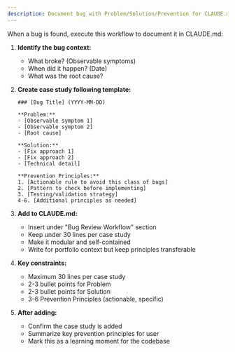 ```yaml
---
description: Document bug with Problem/Solution/Prevention for CLAUDE.md
---
```


When a bug is found, execute this workflow to document it in CLAUDE.md:

1. **Identify the bug context:**
   - What broke? (Observable symptoms)
   - When did it happen? (Date)
   - What was the root cause?

2. **Create case study following template:**
   ```
   ### [Bug Title] (YYYY-MM-DD)

   **Problem:**
   - [Observable symptom 1]
   - [Observable symptom 2]
   - [Root cause]

   **Solution:**
   - [Fix approach 1]
   - [Fix approach 2]
   - [Technical detail]

   **Prevention Principles:**
   1. [Actionable rule to avoid this class of bugs]
   2. [Pattern to check before implementing]
   3. [Testing/validation strategy]
   4-6. [Additional principles as needed]
   ```

3. **Add to CLAUDE.md:**
   - Insert under "Bug Review Workflow" section
   - Keep under 30 lines per case study
   - Make it modular and self-contained
   - Write for portfolio context but keep principles transferable

4. **Key constraints:**
   - Maximum 30 lines per case study
   - 2-3 bullet points for Problem
   - 2-3 bullet points for Solution
   - 3-6 Prevention Principles (actionable, specific)

5. **After adding:**
   - Confirm the case study is added
   - Summarize key prevention principles for user
   - Mark this as a learning moment for the codebase
